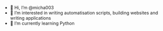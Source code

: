 - 👋 Hi, I’m @micha003
- 👀 I’m interested in writing automatisation scripts, building websites and writing applications
- 🌱 I’m currently learning Python

<!---
micha003/micha003 is a ✨ special ✨ repository because its `README.md` (this file) appears on your GitHub profile.
You can click the Preview link to take a look at your changes.
--->
